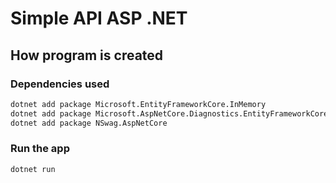 # Simple API ASP .NET

## How program is created
### Dependencies used
```bash
dotnet add package Microsoft.EntityFrameworkCore.InMemory
dotnet add package Microsoft.AspNetCore.Diagnostics.EntityFrameworkCore
dotnet add package NSwag.AspNetCore
```


### Run the app
```bash
dotnet run
```